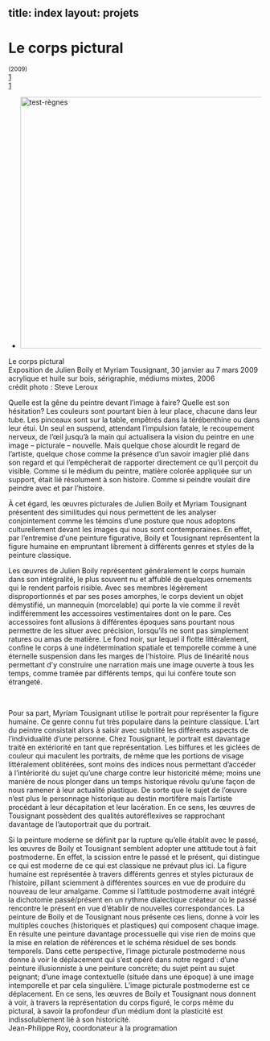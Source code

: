 title: index
layout: projets
---
<h1>Le corps pictural</h1><small>(2009)</small>
<div class="projectNav clearfix"><div class="previous "><a href="/projects/convergence-disloquee/" rel="prev">1</a></div><div class="next "><a href="/projects/lebestiaire/" rel="next">1</a></div></div> <!-- end navigation -->
<div id="content">			
			<div class="project clearfix">   						
				<div class="slideshow"><div class="flexslider"><ul class="slides">
<li><img src="/wp-content/uploads/2013/05/test-règnes.png" alt="test-règnes" width="720" height="500" class="alignnone size-full wp-image-340" /></li>
</ul></div></div>
<p>Le corps pictural<br />
Exposition de Julien Boily et Myriam Tousignant, 30 janvier au 7 mars 2009<br />
acrylique et huile sur bois, sérigraphie, médiums mixtes, 2006<br />
crédit photo : Steve Leroux<br />
<div class="one_half"><p>
Quelle est la gêne du peintre devant l’image à faire? Quelle est son hésitation? Les couleurs sont pourtant bien à leur place, chacune dans leur tube. Les pinceaux sont sur la table, empêtrés dans la térébenthine ou dans leur étui. Un seul en suspend, attendant l’impulsion fatale, le recoupement nerveux, de l’œil jusqu’à la main qui actualisera la vision du peintre en une image – picturale – nouvelle. Mais quelque chose alourdit le regard de l’artiste, quelque chose comme la présence d’un savoir imagier plié dans son regard et qui l’empêcherait de rapporter directement ce qu’il perçoit du visible. Comme si le médium du peintre, matière colorée appliquée sur un support, était lié résolument à son histoire. Comme si peindre voulait dire peindre avec et par l’histoire.</p>
<p>À cet égard, les œuvres picturales de Julien Boily et Myriam Tousignant présentent des similitudes qui nous permettent de les analyser conjointement comme les témoins d’une posture que nous adoptons culturellement devant les images qui nous sont contemporaines. En effet, par l’entremise d’une peinture figurative, Boily et Tousignant représentent la figure humaine en empruntant librement à différents genres et styles de la peinture classique.</p>
<p>Les œuvres de Julien Boily représentent généralement le corps humain dans son intégralité, le plus souvent nu et affublé de quelques ornements qui le rendent parfois risible. Avec ses membres légèrement disproportionnés et par ses poses amorphes, le corps devient un objet démystifié, un mannequin (morcelable) qui porte la vie comme il revêt indifféremment les accessoires vestimentaires dont on le pare. Ces accessoires font allusions à différentes époques sans pourtant nous permettre de les situer avec précision, lorsqu’ils ne sont pas simplement ratures ou amas de matière. Le fond noir, sur lequel il flotte littéralement, confine le corps à une indétermination spatiale et temporelle comme à une éternelle suspension dans les marges de l’histoire. Plus de linéarité nous permettant d’y construire une narration mais une image ouverte à tous les temps, comme tramée par différents temps, qui lui confère toute son étrangeté.</p>
</div><br />
<div class="one_half last"><p>
Pour sa part, Myriam Tousignant utilise le portrait pour représenter la figure humaine. Ce genre connu fut très populaire dans la peinture classique. L’art du peintre consistait alors à saisir avec subtilité les différents aspects de l’individualité d’une personne. Chez Tousignant, le portrait est davantage traité en extériorité en tant que représentation. Les biffures et les giclées de couleur qui maculent les portraits, de même que les portions de visage littéralement oblitérées, sont moins des indices nous permettant d’accéder à l’intériorité du sujet qu’une charge contre leur historicité même; moins une manière de nous plonger dans un temps historique révolu qu’une façon de nous ramener à leur actualité plastique. De sorte que le sujet de l’œuvre n’est plus le personnage historique au destin mortifère mais l’artiste procédant à leur décapitation et leur lacération. En ce sens, les œuvres de Tousignant possèdent des qualités autoréflexives se rapprochant davantage de l’autoportrait que du portrait.</p>
<p>Si la peinture moderne se définit par la rupture qu’elle établit avec le passé, les œuvres de Boily et Tousignant semblent adopter une attitude tout à fait postmoderne. En effet, la scission entre le passé et le présent, qui distingue ce qui est moderne de ce qui est classique ne prévaut plus ici. La figure humaine est représentée à travers différents genres et styles picturaux de l’histoire, pillant sciemment à différentes sources en vue de produire du nouveau de leur amalgame. Comme si l’attitude postmoderne avait intégré la dichotomie passé/présent en un rythme dialectique créateur où le passé rencontre le présent en vue d’établir de nouvelles correspondances. La peinture de Boily et de Tousignant nous présente ces liens, donne à voir les multiples couches (historiques et plastiques) qui composent chaque image. En résulte une peinture davantage processuelle qui vise rien de moins que la mise en relation de références et le schéma résiduel de ses bonds temporels. Dans cette perspective, l’image picturale postmoderne nous donne à voir le déplacement qui s’est opéré dans notre regard : d’une peinture illusionniste à une peinture concrète; du sujet peint au sujet peignant; d’une image contextuelle (située dans une époque) à une image intemporelle et par cela singulière. L’image picturale postmoderne est ce déplacement. En ce sens, les œuvres de Boily et Tousignant nous donnent à voir, à travers la représentation du corps figuré, le corps même du pictural, à savoir la profondeur d’un médium dont la plasticité est indissolublement lié à son historicité.<br />
Jean-Philippe Roy, coordonateur à la programation</p>
</div><div class="clearboth"></div>

